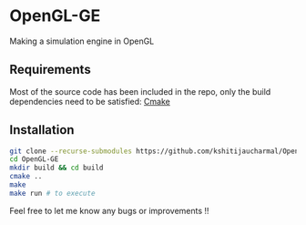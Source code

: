 
# OpenGL-GE
Making a simulation engine in OpenGL

## Requirements
Most of the source code has been included in the repo, only the build dependencies need to be satisfied:
[Cmake](https://cmake.org/download/)

## Installation
```bash
git clone --recurse-submodules https://github.com/kshitijaucharmal/OpenGL-GE
cd OpenGL-GE
mkdir build && cd build
cmake ..
make
make run # to execute
```

Feel free to let me know any bugs or improvements !!
